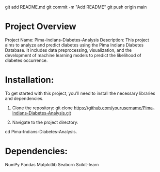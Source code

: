 git add README.md
git commit -m "Add README"
git push origin main
# Project Overview
Project Name: Pima-Indians-Diabetes-Analysis
Description:
This project aims to analyze and predict diabetes using the Pima Indians Diabetes Database. It includes data preprocessing, visualization, and the development of machine learning models to predict the likelihood of diabetes occurrence. 

# Installation:
To get started with this project, you'll need to install the necessary libraries and dependencies.

1. Clone the repository:
git clone https://github.com/yourusername/Pima-Indians-Diabetes-Analysis.git

2. Navigate to the project directory:
   
cd Pima-Indians-Diabetes-Analysis. 


# Dependencies:
NumPy
Pandas
Matplotlib
Seaborn
Scikit-learn
